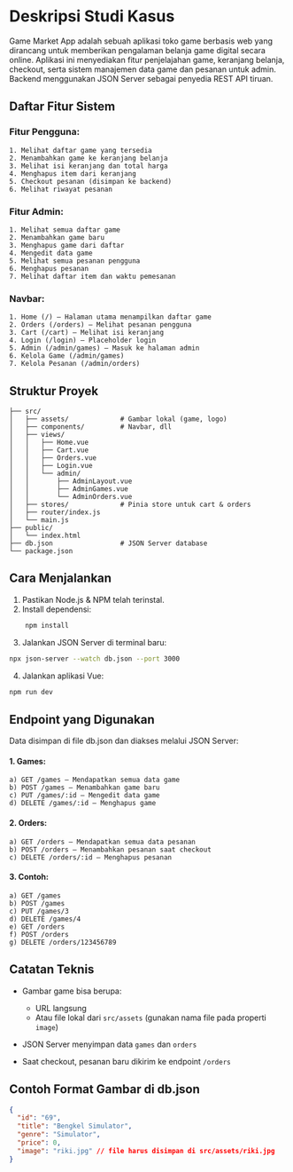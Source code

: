 # Deskripsi Studi Kasus
Game Market App adalah sebuah aplikasi toko game berbasis web yang dirancang untuk memberikan pengalaman belanja game digital secara online. Aplikasi ini menyediakan fitur penjelajahan game, keranjang belanja, checkout, serta sistem manajemen data game dan pesanan untuk admin. Backend menggunakan JSON Server sebagai penyedia REST API tiruan.

##  Daftar Fitur Sistem

### Fitur Pengguna:

    1. Melihat daftar game yang tersedia
    2. Menambahkan game ke keranjang belanja
    3. Melihat isi keranjang dan total harga
    4. Menghapus item dari keranjang
    5. Checkout pesanan (disimpan ke backend)
    6. Melihat riwayat pesanan

### Fitur Admin:
    1. Melihat semua daftar game
    2. Menambahkan game baru
    3. Menghapus game dari daftar
    4. Mengedit data game
    5. Melihat semua pesanan pengguna
    6. Menghapus pesanan
    7. Melihat daftar item dan waktu pemesanan

### Navbar:

    1. Home (/) — Halaman utama menampilkan daftar game
    2. Orders (/orders) — Melihat pesanan pengguna
    3. Cart (/cart) — Melihat isi keranjang
    4. Login (/login) — Placeholder login
    5. Admin (/admin/games) — Masuk ke halaman admin
    6. Kelola Game (/admin/games)
    7. Kelola Pesanan (/admin/orders)

## Struktur Proyek

```
├── src/
│   ├── assets/             # Gambar lokal (game, logo)
│   ├── components/         # Navbar, dll
│   ├── views/
│   │   ├── Home.vue
│   │   ├── Cart.vue
│   │   ├── Orders.vue
│   │   ├── Login.vue
│   │   └── admin/
│   │       ├── AdminLayout.vue
│   │       ├── AdminGames.vue
│   │       └── AdminOrders.vue
│   ├── stores/             # Pinia store untuk cart & orders
│   ├── router/index.js
│   └── main.js
├── public/
│   └── index.html
├── db.json                 # JSON Server database
└── package.json
```


## Cara Menjalankan

1. Pastikan Node.js & NPM telah terinstal.
2. Install dependensi:

```bash
    npm install
```

3. Jalankan JSON Server di terminal baru:

```bash
npx json-server --watch db.json --port 3000
```

4. Jalankan aplikasi Vue:

```bash
npm run dev
```


## Endpoint yang Digunakan

Data disimpan di file db.json dan diakses melalui JSON Server:
  #### 1. Games:
    a) GET /games — Mendapatkan semua data game
    b) POST /games — Menambahkan game baru
    c) PUT /games/:id — Mengedit data game
    d) DELETE /games/:id — Menghapus game

  #### 2. Orders:
    a) GET /orders — Mendapatkan semua data pesanan
    b) POST /orders — Menambahkan pesanan saat checkout
    c) DELETE /orders/:id — Menghapus pesanan

  #### 3. Contoh:
    a) GET /games
    b) POST /games
    c) PUT /games/3
    d) DELETE /games/4
    e) GET /orders
    f) POST /orders
    g) DELETE /orders/123456789

## Catatan Teknis

* Gambar game bisa berupa:

  * URL langsung
  * Atau file lokal dari `src/assets` (gunakan nama file pada properti `image`)
* JSON Server menyimpan data `games` dan `orders`
* Saat checkout, pesanan baru dikirim ke endpoint `/orders`


## Contoh Format Gambar di db.json

```json
{
  "id": "69",
  "title": "Bengkel Simulator",
  "genre": "Simulator",
  "price": 0,
  "image": "riki.jpg" // file harus disimpan di src/assets/riki.jpg
}
```